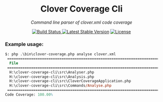 <h1 align="center">Clover Coverage Cli</h1>
<p align="center"><em>Command line parser of clover.xml code coverage</em></p>

<p align="center">
  <a href="https://travis-ci.org/photogabble/clover-coverage-cli"><img src="https://travis-ci.org/photogabble/clover-coverage-cli.svg?branch=master" alt="Build Status">
  <a href="https://packagist.org/packages/photogabble/clover-coverage"><img src="https://img.shields.io/packagist/v/photogabble/clover-coverage.svg" alt="Latest Stable Version"></a>
  <a href="LICENSE"><img src="https://img.shields.io/github/license/photogabble/clover-coverage-cli.svg" alt="License"></a>
</p>

### Example usage:

```ps
$: php .\bin\clover-coverage.php analyse clover.xml
 =================================================================================== ===========
  File                                                                                Coverage
 =================================================================================== ===========
  H:\clover-coverage-cli\src\Analyser.php                                             100.00% ✓
  H:\clover-coverage-cli\src\Analysis.php                                             100.00% ✓
  H:\clover-coverage-cli\src\CloverCoverageApplication.php                            100.00% ✓
  H:\clover-coverage-cli\src\Commands/Analyse.php                                     100.00% ✓
 =================================================================================== ===========
Code Coverage: 100.00%
```
